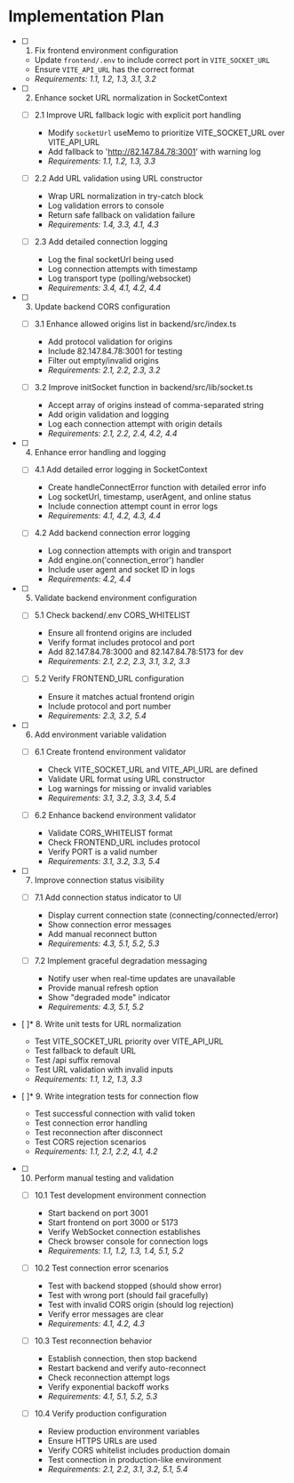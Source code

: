 # Implementation Plan

- [ ] 1. Fix frontend environment configuration
  - Update `frontend/.env` to include correct port in `VITE_SOCKET_URL`
  - Ensure `VITE_API_URL` has the correct format
  - _Requirements: 1.1, 1.2, 1.3, 3.1, 3.2_

- [ ] 2. Enhance socket URL normalization in SocketContext
  - [ ] 2.1 Improve URL fallback logic with explicit port handling
    - Modify `socketUrl` useMemo to prioritize VITE_SOCKET_URL over VITE_API_URL
    - Add fallback to 'http://82.147.84.78:3001' with warning log
    - _Requirements: 1.1, 1.2, 1.3, 3.3_

  - [ ] 2.2 Add URL validation using URL constructor
    - Wrap URL normalization in try-catch block
    - Log validation errors to console
    - Return safe fallback on validation failure
    - _Requirements: 1.4, 3.3, 4.1, 4.3_

  - [ ] 2.3 Add detailed connection logging
    - Log the final socketUrl being used
    - Log connection attempts with timestamp
    - Log transport type (polling/websocket)
    - _Requirements: 3.4, 4.1, 4.2, 4.4_

- [ ] 3. Update backend CORS configuration
  - [ ] 3.1 Enhance allowed origins list in backend/src/index.ts
    - Add protocol validation for origins
    - Include 82.147.84.78:3001 for testing
    - Filter out empty/invalid origins
    - _Requirements: 2.1, 2.2, 2.3, 3.2_

  - [ ] 3.2 Improve initSocket function in backend/src/lib/socket.ts
    - Accept array of origins instead of comma-separated string
    - Add origin validation and logging
    - Log each connection attempt with origin details
    - _Requirements: 2.1, 2.2, 2.4, 4.2, 4.4_

- [ ] 4. Enhance error handling and logging
  - [ ] 4.1 Add detailed error logging in SocketContext
    - Create handleConnectError function with detailed error info
    - Log socketUrl, timestamp, userAgent, and online status
    - Include connection attempt count in error logs
    - _Requirements: 4.1, 4.2, 4.3, 4.4_

  - [ ] 4.2 Add backend connection error logging
    - Log connection attempts with origin and transport
    - Add engine.on('connection_error') handler
    - Include user agent and socket ID in logs
    - _Requirements: 4.2, 4.4_

- [ ] 5. Validate backend environment configuration
  - [ ] 5.1 Check backend/.env CORS_WHITELIST
    - Ensure all frontend origins are included
    - Verify format includes protocol and port
    - Add 82.147.84.78:3000 and 82.147.84.78:5173 for dev
    - _Requirements: 2.1, 2.2, 2.3, 3.1, 3.2, 3.3_

  - [ ] 5.2 Verify FRONTEND_URL configuration
    - Ensure it matches actual frontend origin
    - Include protocol and port number
    - _Requirements: 2.3, 3.2, 5.4_

- [ ] 6. Add environment variable validation
  - [ ] 6.1 Create frontend environment validator
    - Check VITE_SOCKET_URL and VITE_API_URL are defined
    - Validate URL format using URL constructor
    - Log warnings for missing or invalid variables
    - _Requirements: 3.1, 3.2, 3.3, 3.4, 5.4_

  - [ ] 6.2 Enhance backend environment validator
    - Validate CORS_WHITELIST format
    - Check FRONTEND_URL includes protocol
    - Verify PORT is a valid number
    - _Requirements: 3.1, 3.2, 3.3, 5.4_

- [ ] 7. Improve connection status visibility
  - [ ] 7.1 Add connection status indicator to UI
    - Display current connection state (connecting/connected/error)
    - Show connection error messages
    - Add manual reconnect button
    - _Requirements: 4.3, 5.1, 5.2, 5.3_

  - [ ] 7.2 Implement graceful degradation messaging
    - Notify user when real-time updates are unavailable
    - Provide manual refresh option
    - Show "degraded mode" indicator
    - _Requirements: 4.3, 5.1, 5.2_

- [ ]* 8. Write unit tests for URL normalization
  - Test VITE_SOCKET_URL priority over VITE_API_URL
  - Test fallback to default URL
  - Test /api suffix removal
  - Test URL validation with invalid inputs
  - _Requirements: 1.1, 1.2, 1.3, 3.3_

- [ ]* 9. Write integration tests for connection flow
  - Test successful connection with valid token
  - Test connection error handling
  - Test reconnection after disconnect
  - Test CORS rejection scenarios
  - _Requirements: 1.1, 2.1, 2.2, 4.1, 4.2_

- [ ] 10. Perform manual testing and validation
  - [ ] 10.1 Test development environment connection
    - Start backend on port 3001
    - Start frontend on port 3000 or 5173
    - Verify WebSocket connection establishes
    - Check browser console for connection logs
    - _Requirements: 1.1, 1.2, 1.3, 1.4, 5.1, 5.2_

  - [ ] 10.2 Test connection error scenarios
    - Test with backend stopped (should show error)
    - Test with wrong port (should fail gracefully)
    - Test with invalid CORS origin (should log rejection)
    - Verify error messages are clear
    - _Requirements: 4.1, 4.2, 4.3_

  - [ ] 10.3 Test reconnection behavior
    - Establish connection, then stop backend
    - Restart backend and verify auto-reconnect
    - Check reconnection attempt logs
    - Verify exponential backoff works
    - _Requirements: 4.1, 5.1, 5.2, 5.3_

  - [ ] 10.4 Verify production configuration
    - Review production environment variables
    - Ensure HTTPS URLs are used
    - Verify CORS whitelist includes production domain
    - Test connection in production-like environment
    - _Requirements: 2.1, 2.2, 3.1, 3.2, 5.1, 5.4_
